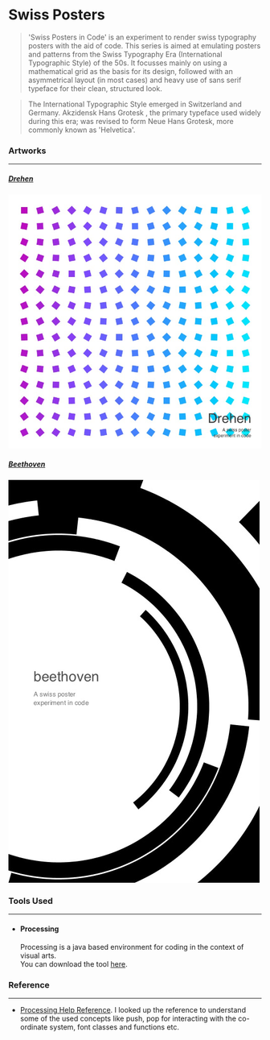 # Swiss Posters

> 'Swiss Posters in Code' is an experiment to render swiss typography posters with the aid of code. This series is aimed at emulating posters and patterns from the Swiss Typography Era (International Typographic Style) of the 50s. It focusses mainly on using a mathematical grid as the basis for its design, followed with an asymmetrical layout (in most cases) and heavy use of sans serif typeface for their clean, structured look.

>    The International Typographic Style emerged in Switzerland and Germany. Akzidensk Hans Grotesk , the primary typeface used widely during this era; was revised to form Neue Hans Grotesk, more commonly known as 'Helvetica'.


### Artworks
---
##### [Drehen](https://github.com/IllusionInk/Processing_Swiss-Posters/tree/master/Drehen)
![Drehen](https://github.com/IllusionInk/Processing_Swiss-Posters/blob/master/Drehen/Art%20Renders/Drehen_art.jpg)
##### [Beethoven](https://github.com/IllusionInk/Processing_Swiss-Posters/tree/master/Beethoven)
![Beethoven](https://github.com/IllusionInk/Processing_Swiss-Posters/blob/master/Beethoven/Beethoven.jpg)


### Tools Used
---
 - #### Processing
   Processing is a java based environment for coding in the context of visual arts.  
   You can download the tool [here](https://processing.org/download/).

### Reference
---
 - [Processing Help Reference](https://processing.org/reference).
   I looked up the reference to understand some of the used concepts like push, pop for interacting with the co-ordinate system, font classes and functions etc.

















